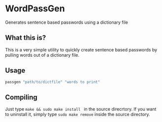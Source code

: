 # WordPassGen
Generates sentence based passwords using a dictionary file

## What this is?
This is a very simple utility to quickly create
sentence based passwords by pulling words
out of a dictionary file.

## Usage
```sh
passgen "path/to/dictfile" "words to print"
```

## Compiling
Just type ```make && sudo make install ``` in the source direcrtory.
If you want to uninstall it, simply type ```sudo make remove``` inside the source 
directory.
